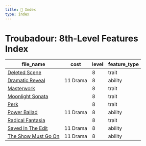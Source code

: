 ```yaml
---
title: 📑 Index
type: index
---
```


# Troubadour: 8th-Level Features Index

| file_name                                             | cost     | level | feature_type |
| ----------------------------------------------------- | -------- | ----- | ------------ |
| [Deleted Scene](../Deleted%20Scene)                   |          | 8     | trait        |
| [Dramatic Reveal](../Dramatic%20Reveal)               | 11 Drama | 8     | ability      |
| [Masterwork](../Masterwork)                           |          | 8     | trait        |
| [Moonlight Sonata](../Moonlight%20Sonata)             |          | 8     | trait        |
| [Perk](../Perk)                                       |          | 8     | trait        |
| [Power Ballad](../Power%20Ballad)                     | 11 Drama | 8     | ability      |
| [Radical Fantasia](../Radical%20Fantasia)             |          | 8     | trait        |
| [Saved In The Edit](../Saved%20In%20The%20Edit)       | 11 Drama | 8     | ability      |
| [The Show Must Go On](../The%20Show%20Must%20Go%20On) | 11 Drama | 8     | ability      |
